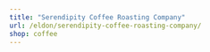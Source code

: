 ```yaml
---
title: "Serendipity Coffee Roasting Company"
url: /eldon/serendipity-coffee-roasting-company/
shop: coffee
---
```

